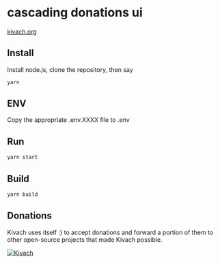 # cascading donations ui

[kivach.org](https://kivach.org)

## Install

Install node.js, clone the repository, then say

```sh
yarn
```

## ENV

Copy the appropriate .env.XXXX file to .env

## Run

```sh
yarn start
```

## Build

```sh
yarn build
```

## Donations

Kivach uses itself :) to accept donations and forward a portion of them to other open-source projects that made Kivach possible.

[![Kivach](https://kivach.org/api/banner?repo=byteball/cascading-donations-ui)](https://kivach.org/repo/byteball/cascading-donations-ui)